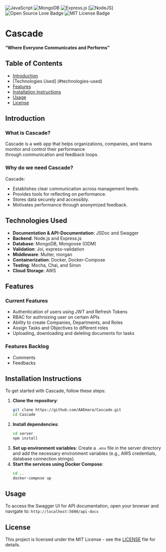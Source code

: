 ![JavaScript](https://img.shields.io/badge/JavaScript-F7DF1E?logo=javascript&logoColor=000) ![MongoDB](https://img.shields.io/badge/MongoDB-%234ea94b.svg?logo=mongodb&logoColor=white) ![Express.js](https://img.shields.io/badge/Express.js-%23404d59.svg?logo=express&logoColor=%2361DAFB) [![NodeJS](https://img.shields.io/badge/Node.js-6DA55F?logo=node.js&logoColor=white)] ![Open Source Love Badge](https://badges.frapsoft.com/os/v1/open-source.svg?v=103) ![MIT License Badge](https://img.shields.io/badge/license-MIT-green)
# Cascade

**“Where Everyone Communicates and Performs”**
## Table of Contents
- [Introduction](#introduction)
- [Technologies Used] (#technologies-used)
- [Features](#features)
- [Installation Instructions](#installation-instructions)
- [Usage](#usage)
- [License](#license)

## Introduction
### What is Cascade?
Cascade is a web app that helps organizations, companies, and teams monitor and control their performance  
through communication and feedback loops.

### Why do we need Cascade?
Cascade:
- Establishes clear communication across management levels.
- Provides tools for reflecting on performance.
- Stores data securely and accessibly.
- Motivates performance through anonymized feedback.

## Technologies Used
  - **Documentation & API-Documentation**: JSDoc and Swagger
  - **Backend**: Node.js and Express.js
  - **Database**: MongoDB, Mongoose (ODM)
  - **Validation**: Joi, express-validation
  - **Middleware**: Multer, morgan
  - **Containerization**: Docker, Docker-Compose
  - **Testing**: Mocha, Chai, and Sinon
  - **Cloud Storage**: AWS

## Features
### Current Features
- Authentication of users using JWT and Refresh Tokens
- RBAC for authroizing user on certain APIs
- Ability to create Companies, Departments, and Roles
- Assign Tasks and Objectives to different roles
- Uploading, downloading and deleting documents for tasks

### Features Backlog
- Comments
- Feedbacks

## Installation Instructions
To get started with Cascade, follow these steps:

1. **Clone the repository**:
   ```bash
   git clone https://github.com/AAEmara/Cascade.git
   cd Cascade
   ```
2. **Install dependencies**:
   ```bash
   cd server
   npm install
   ```
3. **Set up environment variables**: Create a `.env` file in the server directory and add the necessary environment variables (e.g., AWS credentials, database connection strings).
4. **Start the services using Docker Compose**:
   ```bash
   cd ..
   docker-compose up
   ```
## Usage
To access the Swagger UI for API documentation, open your browser and navigate to:
`http://localhost:5000/api-docs`


## License

This project is licensed under the MIT License - see the [LICENSE](LICENSE) file for details.
